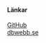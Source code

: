 #### Länkar

[GitHub](https://github.com/Holfve22/design)  
[dbwebb.se](https://dbwebb.se/kurser/design-v2)

